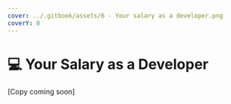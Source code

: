 ```yaml
---
cover: ../.gitbook/assets/6 - Your salary as a developer.png
coverY: 0
---
```


# 💻 Your Salary as a Developer

\[Copy coming soon]
